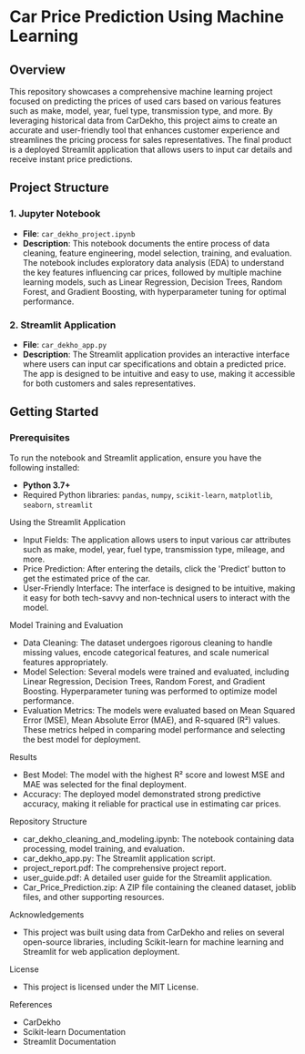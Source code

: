 # Car Price Prediction Using Machine Learning

## Overview

This repository showcases a comprehensive machine learning project focused on predicting the prices of used cars based on various features such as make, model, year, fuel type, transmission type, and more. By leveraging historical data from CarDekho, this project aims to create an accurate and user-friendly tool that enhances customer experience and streamlines the pricing process for sales representatives. The final product is a deployed Streamlit application that allows users to input car details and receive instant price predictions.

## Project Structure

### 1. **Jupyter Notebook**
   - **File**: `car_dekho_project.ipynb`
   - **Description**: This notebook documents the entire process of data cleaning, feature engineering, model selection, training, and evaluation. The notebook includes exploratory data analysis (EDA) to understand the key features influencing car prices, followed by multiple machine learning models, such as Linear Regression, Decision Trees, Random Forest, and Gradient Boosting, with hyperparameter tuning for optimal performance.

### 2. **Streamlit Application**
   - **File**: `car_dekho_app.py`
   - **Description**: The Streamlit application provides an interactive interface where users can input car specifications and obtain a predicted price. The app is designed to be intuitive and easy to use, making it accessible for both customers and sales representatives.

## Getting Started

### Prerequisites
To run the notebook and Streamlit application, ensure you have the following installed:

- **Python 3.7+**
- Required Python libraries: `pandas`, `numpy`, `scikit-learn`, `matplotlib`, `seaborn`, `streamlit`

 Using the Streamlit Application
- Input Fields: The application allows users to input various car attributes such as make, model, year, fuel type, transmission type, mileage, and more.
- Price Prediction: After entering the details, click the 'Predict' button to get the estimated price of the car.
- User-Friendly Interface: The interface is designed to be intuitive, making it easy for both tech-savvy and non-technical users to interact with the model.

Model Training and Evaluation
- Data Cleaning: The dataset undergoes rigorous cleaning to handle missing values, encode categorical features, and scale numerical features appropriately.
- Model Selection: Several models were trained and evaluated, including Linear Regression, Decision Trees, Random Forest, and Gradient Boosting. Hyperparameter tuning was performed to optimize model performance.
- Evaluation Metrics: The models were evaluated based on Mean Squared Error (MSE), Mean Absolute Error (MAE), and R-squared (R²) values. These metrics helped in comparing model performance and selecting the best model for deployment.

Results
- Best Model: The model with the highest R² score and lowest MSE and MAE was selected for the final deployment.
- Accuracy: The deployed model demonstrated strong predictive accuracy, making it reliable for practical use in estimating car prices.

Repository Structure
- car_dekho_cleaning_and_modeling.ipynb: The notebook containing data processing, model training, and evaluation.
- car_dekho_app.py: The Streamlit application script.
- project_report.pdf: The comprehensive project report.
- user_guide.pdf: A detailed user guide for the Streamlit application.
- Car_Price_Prediction.zip: A ZIP file containing the cleaned dataset, joblib files, and other supporting resources.

Acknowledgements
- This project was built using data from CarDekho and relies on several open-source libraries, including Scikit-learn for machine learning and Streamlit for web application deployment.

License
- This project is licensed under the MIT License.

References
- CarDekho
- Scikit-learn Documentation
- Streamlit Documentation
